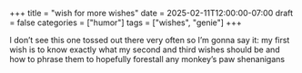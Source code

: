 +++
title = "wish for more wishes"
date = 2025-02-11T12:00:00-07:00
draft = false
categories = ["humor"]
tags = ["wishes", "genie"]
+++


I don’t see this one tossed out there very often so I’m gonna say it: my first wish is to know exactly what my second and third wishes should be and how to phrase them to hopefully forestall any monkey’s paw shenanigans